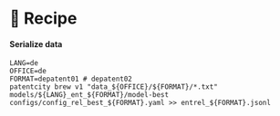 # :cookie: Recipe

#### Serialize data

````shell script
LANG=de
OFFICE=de
FORMAT=depatent01 # depatent02
patentcity brew v1 "data_${OFFICE}/${FORMAT}/*.txt" models/${LANG}_ent_${FORMAT}/model-best configs/config_rel_best_${FORMAT}.yaml >> entrel_${FORMAT}.jsonl
````
